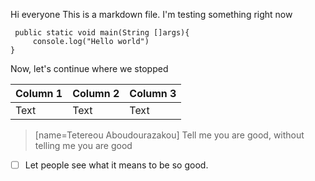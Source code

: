 Hi everyone
This is a markdown file. I'm testing something right now
```
 public static void main(String []args){
     console.log("Hello world")
}
```
Now, let's continue where we stopped


| Column 1 | Column 2 | Column 3 |
| -------- | -------- | -------- |
| Text     | Text     | Text     |

> [name=Tetereou Aboudourazakou] Tell me you are good, without telling me you are good

- [ ] Let people see what it means to be so good.
